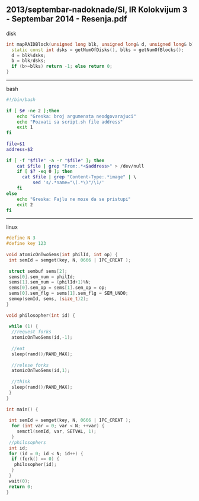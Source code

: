 2013/septembar-nadoknade/SI, IR Kolokvijum 3 - Septembar 2014 - Resenja.pdf
--------------------------------------------------------------------------------
disk
```cpp
int mapRAIDBlock(unsigned long blk, unsigned long& d, unsigned long& b) { 
  static const int dsks = getNumOfDisks(), blks = getNumOfBlocks(); 
  d = blk%dsks; 
  b = blk/dsks; 
  if (b>=blks) return -1; else return 0; 
} 
```

--------------------------------------------------------------------------------
bash
```bash
#!/bin/bash 
 
if [ $# -ne 2 ];then 
    echo "Greska: broj argumenata neodgovarajuci" 
    echo "Pozvati sa script.sh file address" 
    exit 1 
fi 
 
file=$1 
address=$2 
 
if [ -f "$file" -a -r "$file" ]; then 
    cat $file | grep "From:.*<$address>" > /dev/null 
    if [ $? -eq 0 ]; then 
      cat $file | grep "Content-Type:.*image" | \ 
          sed 's/.*name="\(.*\)"/\1/' 
    fi 
else 
    echo "Greska: Fajlu ne moze da se pristupi" 
    exit 2 
fi 
```

--------------------------------------------------------------------------------
linux
```cpp 
#define N 3 
#define key 123 
 
void atomicOnTwoSems(int philId, int op) { 
 int semId = semget(key, N, 0666 | IPC_CREAT ); 
 
 struct sembuf sems[2]; 
 sems[0].sem_num = philId; 
 sems[1].sem_num = (philId+1)%N; 
 sems[0].sem_op = sems[1].sem_op = op; 
 sems[0].sem_flg = sems[1].sem_flg = SEM_UNDO; 
 semop(semId, sems, (size_t)2); 
} 
 
void philosopher(int id) { 
 
 while (1) { 
  //request forks 
  atomicOnTwoSems(id,-1); 
 
  //eat 
  sleep(rand()/RAND_MAX); 
 
  //relese forks 
  atomicOnTwoSems(id,1); 
 
  //think 
  sleep(rand()/RAND_MAX); 
 } 
} 
 
int main() { 
 
 int semId = semget(key, N, 0666 | IPC_CREAT ); 
  for (int var = 0; var < N; ++var) { 
    semctl(semId, var, SETVAL, 1); 
  } 
 //philosophers 
 int id; 
 for (id = 0; id < N; id++) { 
  if (fork() == 0) { 
   philosopher(id); 
  } 
 } 
 wait(0); 
 return 0; 
}
```
